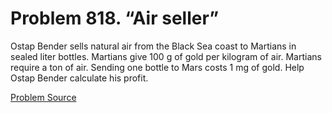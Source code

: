 # Problem 818. “Air seller”

Ostap Bender sells natural air from the Black Sea coast to Martians in sealed liter bottles. Martians give 100 g of gold per kilogram of air. Martians require a ton of air. Sending one bottle to Mars costs 1 mg of gold. Help Ostap Bender calculate his profit.

[Problem Source](https://www.trizland.ru/tasks/1588/)